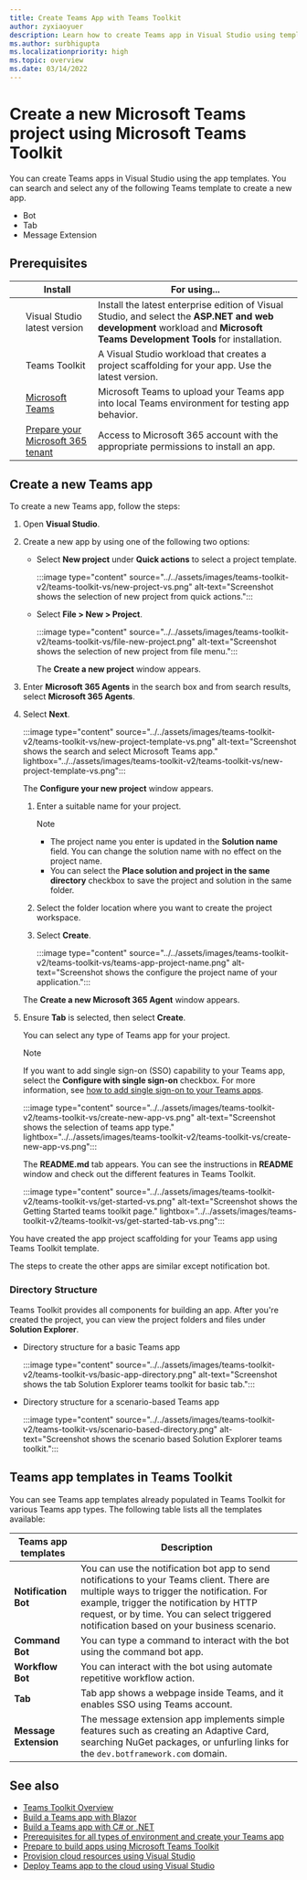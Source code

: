 ```yaml
---
title: Create Teams App with Teams Toolkit
author: zyxiaoyuer
description: Learn how to create Teams app in Visual Studio using templates, its prerequisites, directory structure, and teams app template available in Teams Toolkit.
ms.author: surbhigupta
ms.localizationpriority: high
ms.topic: overview
ms.date: 03/14/2022
---
```

# Create a new Microsoft Teams project using Microsoft Teams Toolkit

You can create Teams apps in Visual Studio using the app templates. You can search and select any of the following Teams template to create a new app.

* Bot
* Tab
* Message Extension

## Prerequisites

| &nbsp; | Install | For using... |
| --- | --- | --- |
| &nbsp; | Visual Studio latest version | Install the latest enterprise edition of Visual Studio, and select the **ASP.NET and web development** workload and **Microsoft Teams Development Tools** for installation. |
| &nbsp; | Teams Toolkit | A Visual Studio workload that creates a project scaffolding for your app. Use the latest version. |
| &nbsp; | [Microsoft Teams](https://www.microsoft.com/microsoft-teams/download-app) | Microsoft Teams to upload your Teams app into local Teams environment for testing app behavior. |
 | &nbsp; | [Prepare your Microsoft 365 tenant](~/concepts/build-and-test/prepare-your-o365-tenant.md) | Access to Microsoft 365 account with the appropriate permissions to install an app. |

## Create a new Teams app

To create a new Teams app, follow the steps:  

1. Open **Visual Studio**.
1. Create a new app by using one of the following two options:

    * Select **New project** under **Quick actions** to select a project template.

      :::image type="content" source="../../assets/images/teams-toolkit-v2/teams-toolkit-vs/new-project-vs.png" alt-text="Screenshot shows the selection of new project from quick actions.":::

    * Select **File > New > Project**.

       :::image type="content" source="../../assets/images/teams-toolkit-v2/teams-toolkit-vs/file-new-project.png" alt-text="Screenshot shows the selection of new project from file menu.":::

      The **Create a new project** window appears.  

1. Enter **Microsoft 365 Agents** in the search box and from search results, select **Microsoft 365 Agents**.

1. Select **Next**.

   :::image type="content" source="../../assets/images/teams-toolkit-v2/teams-toolkit-vs/new-project-template-vs.png" alt-text="Screenshot shows the search and select Microsoft Teams app." lightbox="../../assets/images/teams-toolkit-v2/teams-toolkit-vs/new-project-template-vs.png":::

   The **Configure your new project** window appears.

    1. Enter a suitable name for your project.

         > [!NOTE]
         >
         > * The project name you enter is updated in the **Solution name** field. You can change the solution name with no effect on the project name.
         > * You can select the **Place solution and project in the same directory** checkbox to save the project and solution in the same folder.

    1. Select the folder location where you want to create the project workspace.
    1. Select **Create**.

        :::image type="content" source="../../assets/images/teams-toolkit-v2/teams-toolkit-vs/teams-app-project-name.png" alt-text="Screenshot shows the configure the project name of your application.":::

   The **Create a new Microsoft 365 Agent** window appears.

1. Ensure **Tab** is selected, then select **Create**.

   You can select any type of Teams app for your project.

   > [!NOTE]
   > If you want to add single sign-on (SSO) capability to your Teams app, select the **Configure with single sign-on** checkbox. For more information, see [how to add single sign-on to your Teams apps](/microsoftteams/platform/toolkit/add-single-sign-on?pivots=visual-studio).

   :::image type="content" source="../../assets/images/teams-toolkit-v2/teams-toolkit-vs/create-new-app-vs.png" alt-text="Screenshot shows the selection of teams app type." lightbox="../../assets/images/teams-toolkit-v2/teams-toolkit-vs/create-new-app-vs.png":::

   The **README.md** tab appears. You can see the instructions in **README** window and check out the different features in Teams Toolkit.

   :::image type="content" source="../../assets/images/teams-toolkit-v2/teams-toolkit-vs/get-started-vs.png" alt-text="Screenshot shows the Getting Started teams toolkit page." lightbox="../../assets/images/teams-toolkit-v2/teams-toolkit-vs/get-started-tab-vs.png":::

You have created the app project scaffolding for your Teams app using Teams Toolkit template.

The steps to create the other apps are similar except notification bot.

### Directory Structure

Teams Toolkit provides all components for building an app. After you're created the project, you can view the project folders and files under **Solution Explorer**.

* Directory structure for a basic Teams app

  :::image type="content" source="../../assets/images/teams-toolkit-v2/teams-toolkit-vs/basic-app-directory.png" alt-text="Screenshot shows the tab Solution Explorer teams toolkit for basic tab.":::

* Directory structure for a scenario-based Teams app

  :::image type="content" source="../../assets/images/teams-toolkit-v2/teams-toolkit-vs/scenario-based-directory.png" alt-text="Screenshot shows the scenario based Solution Explorer teams toolkit.":::

## Teams app templates in Teams Toolkit

You can see Teams app templates already populated in Teams Toolkit for various Teams app types. The following table lists all the templates available:

|Teams app templates |Description  |
|---------|---------|
|**Notification Bot**     |You can use the notification bot app to send notifications to your Teams client. There are multiple ways to trigger the notification. For example, trigger the notification by HTTP request, or by time. You can select triggered notification based on your business scenario.         |
|**Command Bot**     |You can type a command to interact with the bot using the command bot app.         |
|**Workflow Bot**     |You can interact with the bot using automate repetitive workflow action.         |
|**Tab**     |Tab app shows a webpage inside Teams, and it enables SSO using Teams account.         |
|**Message Extension**     |The message extension app implements simple features such as creating an Adaptive Card, searching NuGet packages, or unfurling links for the `dev.botframework.com` domain.         |

## See also

* [Teams Toolkit Overview](teams-toolkit-fundamentals-vs.md)
* [Build a Teams app with Blazor](~/sbs-gs-blazorupdate.yml)
* [Build a Teams app with C# or .NET](~/sbs-gs-csharp.yml)
* [Prerequisites for all types of environment and create your Teams app](tools-prerequisites-vs.md)
* [Prepare to build apps using Microsoft Teams Toolkit](build-environments-vs.md)
* [Provision cloud resources using Visual Studio](provision-vs.md)
* [Deploy Teams app to the cloud using Visual Studio](deploy-vs.md)

